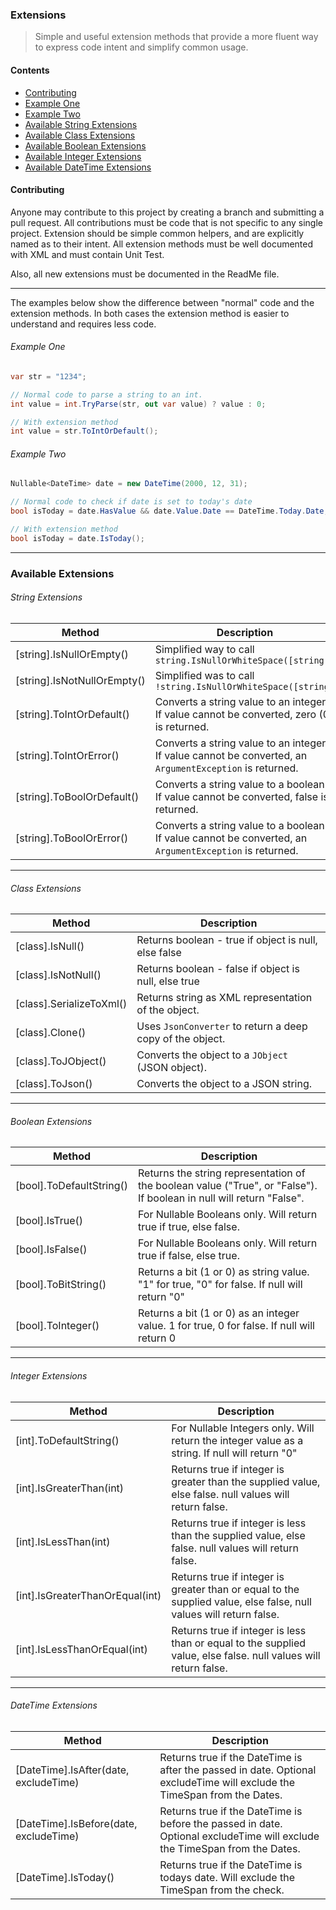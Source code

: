﻿### Extensions
> Simple and useful extension methods that provide a more fluent way to express code intent and simplify common usage.

#### Contents
* [Contributing](#contributing)
* [Example One](#example_one)
* [Example Two](#example_two)
* [Available String Extensions](#string_extensions)
* [Available Class Extensions](#class_extensions)
* [Available Boolean Extensions](#boolean_extensions)
* [Available Integer Extensions](#integer_extensions)
* [Available DateTime Extensions](#datetime_extensions)

#### Contributing
Anyone may contribute to this project by creating a branch and submitting a pull request. All contributions must
be code that is not specific to any single project. Extension should be simple common helpers, and are explicitly named as to their intent.
All extension methods must be well documented with XML and must contain Unit Test.

Also, all new extensions must be documented in the ReadMe file.

___

The examples below show the difference between "normal" code and the extension methods. In both cases
the extension method is easier to understand and requires less code.

###### Example One
```csharp
var str = "1234";

// Normal code to parse a string to an int.
int value = int.TryParse(str, out var value) ? value : 0;

// With extension method
int value = str.ToIntOrDefault();
```

###### Example Two
```csharp
Nullable<DateTime> date = new DateTime(2000, 12, 31);

// Normal code to check if date is set to today's date
bool isToday = date.HasValue && date.Value.Date == DateTime.Today.Date;

// With extension method
bool isToday = date.IsToday();
```

___


### Available Extensions

###### String Extensions
| Method									| Description	|
|-------------								| -----			|
| [string].IsNullOrEmpty()					| Simplified way to call `string.IsNullOrWhiteSpace([string])` |
| [string].IsNotNullOrEmpty()				| Simplified was to call `!string.IsNullOrWhiteSpace([string]` |
| [string].ToIntOrDefault()					| Converts a string value to an integer. If value cannot be converted, zero (0) is returned. |
| [string].ToIntOrError()					| Converts a string value to an integer. If value cannot be converted, an `ArgumentException` is returned. |
| [string].ToBoolOrDefault()				| Converts a string value to a boolean. If value cannot be converted, false is returned.|
| [string].ToBoolOrError()					| Converts a string value to a boolean. If value cannot be converted, an `ArgumentException` is returned. |

___

###### Class Extensions
| Method									| Description	|
|-------------								| -----			|
| [class].IsNull()							| Returns boolean - true if object is null, else false	|
| [class].IsNotNull()						| Returns boolean - false if object is null, else true	|
| [class].SerializeToXml()					| Returns string as XML representation of the object.	|
| [class].Clone()							| Uses `JsonConverter` to return a deep copy of the object. |
| [class].ToJObject()						| Converts the object to a `JObject` (JSON object).		|
| [class].ToJson()							| Converts the object to a JSON string.		|

___

###### Boolean Extensions
| Method									| Description	|
|-------------								| -----			|
| [bool].ToDefaultString()					| Returns the string representation of the boolean value ("True", or "False"). If boolean in null will return "False". |
| [bool].IsTrue()							| For Nullable Booleans only. Will return true if true, else false. |
| [bool].IsFalse()							| For Nullable Booleans only. Will return true if false, else true. |
| [bool].ToBitString()						| Returns a bit (1 or 0) as string value. "1" for true, "0" for false. If null will return "0" |
| [bool].ToInteger()						| Returns a bit (1 or 0) as an integer value. 1 for true, 0 for false. If null will return 0 |

___

###### Integer Extensions
| Method									| Description	|
|-------------								| -----			|
| [int].ToDefaultString()					| For Nullable Integers only. Will return the integer value as a string. If null will return "0" |
| [int].IsGreaterThan(int)					| Returns true if integer is greater than the supplied value, else false. null values will return false. |
| [int].IsLessThan(int)						| Returns true if integer is less than the supplied value, else false. null values will return false. |
| [int].IsGreaterThanOrEqual(int)			| Returns true if integer is greater than or equal to the supplied value, else false, null values will return false. |
| [int].IsLessThanOrEqual(int)				| Returns true if integer is less than or equal to the supplied value, else false. null values will return false. |

___

###### DateTime Extensions
| Method									| Description	|
|-------------								| -----			|
| [DateTime].IsAfter(date, excludeTime)		| Returns true if the DateTime is after the passed in date. Optional excludeTime will exclude the TimeSpan from the Dates. |
| [DateTime].IsBefore(date, excludeTime)	| Returns true if the DateTime is before the passed in date. Optional excludeTime will exclude the TimeSpan from the Dates. |
| [DateTime].IsToday()						| Returns true if the DateTime is todays date. Will exclude the TimeSpan from the check. |
